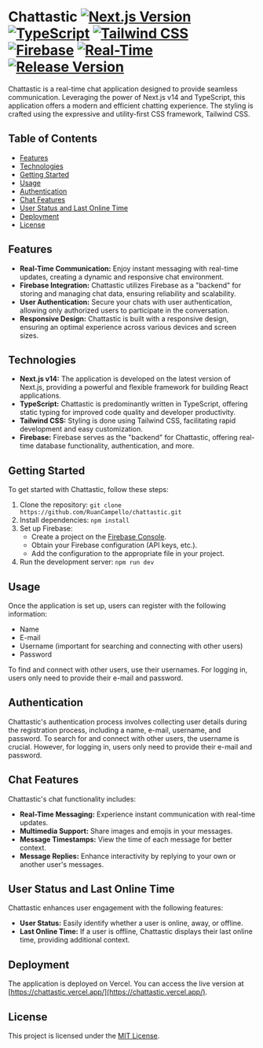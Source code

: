 # Chattastic [![Next.js Version](https://img.shields.io/badge/Next.js-v14-61dafb)](https://nextjs.org/) [![TypeScript](https://img.shields.io/badge/TypeScript-Supported-blue)](https://www.typescriptlang.org/) [![Tailwind CSS](https://img.shields.io/badge/Tailwind_CSS-38B2AC?style=flat&logo=tailwind-css&logoColor=white)](https://tailwindcss.com/) [![Firebase](https://img.shields.io/badge/Firebase-FFCA28?style=flat&logo=firebase&logoColor=black)](https://firebase.google.com/) [![Real-Time](https://img.shields.io/badge/Real--Time-Chat-4CAF50)](https://chattastic.vercel.app/) [![Release Version](https://img.shields.io/github/v/release/RuanCampello/chattastic)](https://github.com/RuanCampello/chattastic/releases)

Chattastic is a real-time chat application designed to provide seamless communication. Leveraging the power of Next.js v14 and TypeScript, this application offers a modern and efficient chatting experience. The styling is crafted using the expressive and utility-first CSS framework, Tailwind CSS.

## Table of Contents
- [Features](#features)
- [Technologies](#technologies)
- [Getting Started](#getting-started)
- [Usage](#usage)
- [Authentication](#authentication)
- [Chat Features](#chat-features)
- [User Status and Last Online Time](#user-status-and-last-online-time)
- [Deployment](#deployment)
- [License](#license)

## Features
- **Real-Time Communication:** Enjoy instant messaging with real-time updates, creating a dynamic and responsive chat environment.
- **Firebase Integration:** Chattastic utilizes Firebase as a "backend" for storing and managing chat data, ensuring reliability and scalability.
- **User Authentication:** Secure your chats with user authentication, allowing only authorized users to participate in the conversation.
- **Responsive Design:** Chattastic is built with a responsive design, ensuring an optimal experience across various devices and screen sizes.

## Technologies
- **Next.js v14:** The application is developed on the latest version of Next.js, providing a powerful and flexible framework for building React applications.
- **TypeScript:** Chattastic is predominantly written in TypeScript, offering static typing for improved code quality and developer productivity.
- **Tailwind CSS:** Styling is done using Tailwind CSS, facilitating rapid development and easy customization.
- **Firebase:** Firebase serves as the "backend" for Chattastic, offering real-time database functionality, authentication, and more.

## Getting Started
To get started with Chattastic, follow these steps:

1. Clone the repository: `git clone https://github.com/RuanCampello/chattastic.git`
2. Install dependencies: `npm install`
3. Set up Firebase:
    - Create a project on the [Firebase Console](https://console.firebase.google.com/).
    - Obtain your Firebase configuration (API keys, etc.).
    - Add the configuration to the appropriate file in your project.
4. Run the development server: `npm run dev`

## Usage
Once the application is set up, users can register with the following information:
- Name
- E-mail
- Username (important for searching and connecting with other users)
- Password

To find and connect with other users, use their usernames. For logging in, users only need to provide their e-mail and password.

## Authentication
Chattastic's authentication process involves collecting user details during the registration process, including a name, e-mail, username, and password. To search for and connect with other users, the username is crucial. However, for logging in, users only need to provide their e-mail and password.

## Chat Features
Chattastic's chat functionality includes:
- **Real-Time Messaging:** Experience instant communication with real-time updates.
- **Multimedia Support:** Share images and emojis in your messages.
- **Message Timestamps:** View the time of each message for better context.
- **Message Replies:** Enhance interactivity by replying to your own or another user's messages.

## User Status and Last Online Time
Chattastic enhances user engagement with the following features:
- **User Status:** Easily identify whether a user is online, away, or offline.
- **Last Online Time:** If a user is offline, Chattastic displays their last online time, providing additional context.

## Deployment
The application is deployed on Vercel. You can access the live version at [https://chattastic.vercel.app/](https://chattastic.vercel.app/).

## License
This project is licensed under the [MIT License](LICENSE).
